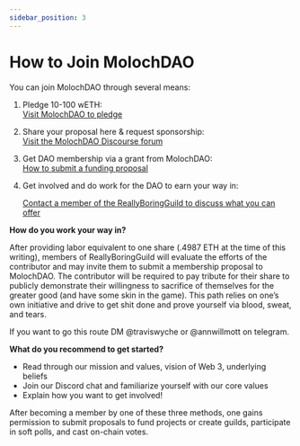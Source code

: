 ```yaml
---
sidebar_position: 3
---
```


# How to Join MolochDAO

You can join MolochDAO through several means:

1. Pledge 10-100 wETH:\
   [Visit MolochDAO to pledge](https://app.daohaus.club/dao/0x1/0x519f9662798c2e07fbd5b30c1445602320c5cf5b)
2. Share your proposal here & request sponsorship:\
   [Visit the MolochDAO Discourse forum](https://forum.daohaus.club/c/moloch-rises)
3. Get DAO membership via a grant from MolochDAO:\
   [How to submit a funding proposal](/docs/grant-pipeline-procedures/how-and-when-to-put-a-proposal-on-chain/application.md)
4. Get involved and do work for the DAO to earn your way in:

   [Contact a member of the ReallyBoringGuild to discuss what you can offer](/docs/reallyboringguild-member-policies/contributing-to-rbg/)

**How do you work your way in?**

After providing labor equivalent to one share (.4987 ETH at the time of this writing), members of ReallyBoringGuild will evaluate the efforts of the contributor and may invite them to submit a membership proposal to MolochDAO. The contributor will be required to pay tribute for their share to publicly demonstrate their willingness to sacrifice of themselves for the greater good (and have some skin in the game). This path relies on one’s own initiative and drive to get shit done and prove yourself via blood, sweat, and tears.

If you want to go this route DM @traviswyche or @annwillmott on telegram.

**What do you recommend to get started?**

- Read through our mission and values, vision of Web 3, underlying beliefs
- Join our Discord chat and familiarize yourself with our core values
- Explain how you want to get involved!

After becoming a member by one of these three methods, one gains permission to submit proposals to fund projects or create guilds, participate in soft polls, and cast on-chain votes.
